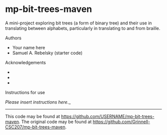 # mp-bit-trees-maven

A mini-project exploring bit trees (a form of binary tree) and their use in translating between alphabets, particularly in translating to and from braille.

Authors

* Your name here
* Samuel A. Rebelsky (starter code)

Acknowledgements

*
*
*

Instructions for use

_Please insert instructions here.__

---

This code may be found at <https://github.com/USERNAME/mp-bit-trees-maven>. The original code may be found at <https://github.com/Grinnell-CSC207/mp-bit-trees-maven>.
